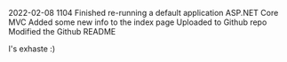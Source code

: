 2022-02-08
1104
Finished re-running a default application
ASP.NET Core MVC
Added some new info to the index page
Uploaded to Github repo
Modified the Github README

I's exhaste :)